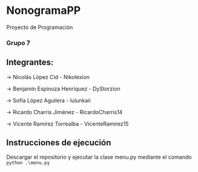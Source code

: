 # NonogramaPP
Proyecto de Programación

### Grupo 7
## Integrantes: 
  -> Nicolás López Cid - Nikolexion
  
  -> Benjamín Espinoza Henríquez - DyStorzion
  
  -> Sofía López Aguilera - lulunkaii
  
  -> Ricardo Charris Jiménez - RicardoCharris14
  
  -> Vicente Ramírez Torrealba - VicenteRamirez15

## **Instrucciones de ejecución**
Descargar el repositorio y ejecutar la clase menu.py mediante el comando `python .\menu.py`
